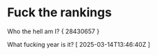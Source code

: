 # Fuck the rankings

Who the hell am I?
{ 28430657 }

What fucking year is it?
[ 2025-03-14T13:46:40Z ]
